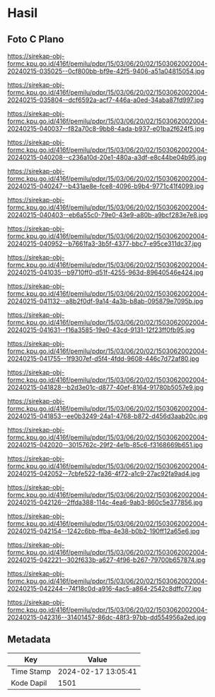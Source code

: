 # Hasil

## Foto C Plano

https://sirekap-obj-formc.kpu.go.id/416f/pemilu/pdpr/15/03/06/20/02/1503062002004-20240215-035025--0cf800bb-bf9e-42f5-9406-a51a04815054.jpg

https://sirekap-obj-formc.kpu.go.id/416f/pemilu/pdpr/15/03/06/20/02/1503062002004-20240215-035804--dcf6592a-acf7-446a-a0ed-34aba87fd997.jpg

https://sirekap-obj-formc.kpu.go.id/416f/pemilu/pdpr/15/03/06/20/02/1503062002004-20240215-040037--f82a70c8-9bb8-4ada-b937-e01ba2f624f5.jpg

https://sirekap-obj-formc.kpu.go.id/416f/pemilu/pdpr/15/03/06/20/02/1503062002004-20240215-040208--c236a10d-20e1-480a-a3df-e8c44be04b95.jpg

https://sirekap-obj-formc.kpu.go.id/416f/pemilu/pdpr/15/03/06/20/02/1503062002004-20240215-040247--b431ae8e-fce8-4096-b9b4-9771c41f4099.jpg

https://sirekap-obj-formc.kpu.go.id/416f/pemilu/pdpr/15/03/06/20/02/1503062002004-20240215-040403--eb6a55c0-79e0-43e9-a80b-a9bcf283e7e8.jpg

https://sirekap-obj-formc.kpu.go.id/416f/pemilu/pdpr/15/03/06/20/02/1503062002004-20240215-040952--b7661fa3-3b5f-4377-bbc7-e95ce311dc37.jpg

https://sirekap-obj-formc.kpu.go.id/416f/pemilu/pdpr/15/03/06/20/02/1503062002004-20240215-041035--b9710ff0-d51f-4255-963d-89640546e424.jpg

https://sirekap-obj-formc.kpu.go.id/416f/pemilu/pdpr/15/03/06/20/02/1503062002004-20240215-041132--a8b2f0df-9a14-4a3b-b8ab-095879e7095b.jpg

https://sirekap-obj-formc.kpu.go.id/416f/pemilu/pdpr/15/03/06/20/02/1503062002004-20240215-041631--f16a3585-19e0-43cd-9131-12f23ff0fb95.jpg

https://sirekap-obj-formc.kpu.go.id/416f/pemilu/pdpr/15/03/06/20/02/1503062002004-20240215-041755--1f9307ef-d5f4-4fdd-9608-446c7d72af80.jpg

https://sirekap-obj-formc.kpu.go.id/416f/pemilu/pdpr/15/03/06/20/02/1503062002004-20240215-041828--b2d3e01c-d877-40ef-8164-91780b5057e9.jpg

https://sirekap-obj-formc.kpu.go.id/416f/pemilu/pdpr/15/03/06/20/02/1503062002004-20240215-041853--ee0b3249-24a1-4768-b872-d456d3aab20c.jpg

https://sirekap-obj-formc.kpu.go.id/416f/pemilu/pdpr/15/03/06/20/02/1503062002004-20240215-042020--3015762c-29f2-4e1b-85c6-f3168669b651.jpg

https://sirekap-obj-formc.kpu.go.id/416f/pemilu/pdpr/15/03/06/20/02/1503062002004-20240215-042052--7cbfe522-fa36-4f72-a1c9-27ac92fa9ad4.jpg

https://sirekap-obj-formc.kpu.go.id/416f/pemilu/pdpr/15/03/06/20/02/1503062002004-20240215-042126--2ffda388-114c-4ea6-9ab3-860c5e377856.jpg

https://sirekap-obj-formc.kpu.go.id/416f/pemilu/pdpr/15/03/06/20/02/1503062002004-20240215-042154--1242c6bb-ffba-4e38-b0b2-190ff12a65e6.jpg

https://sirekap-obj-formc.kpu.go.id/416f/pemilu/pdpr/15/03/06/20/02/1503062002004-20240215-042221--302f633b-a627-4f96-b267-79700b657874.jpg

https://sirekap-obj-formc.kpu.go.id/416f/pemilu/pdpr/15/03/06/20/02/1503062002004-20240215-042244--74f18c0d-a916-4ac5-a864-2542c8dffc77.jpg

https://sirekap-obj-formc.kpu.go.id/416f/pemilu/pdpr/15/03/06/20/02/1503062002004-20240215-042316--31401457-86dc-48f3-97bb-dd554956a2ed.jpg


## Metadata

| Key        | Value               |
| ---------- | ------------------- |
| Time Stamp | 2024-02-17 13:05:41 |
| Kode Dapil | 1501                |



